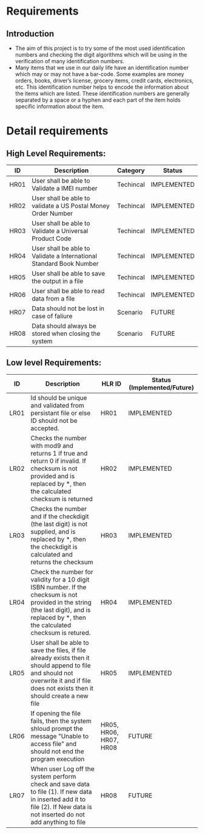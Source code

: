 # Requirements
## Introduction
* The aim of this project is to try some of the most used identification numbers and checking the digit algorithms which will be using in the verification of many identification   numbers.
* Many items that we use in our daily life have an identification number which may or may not have a bar-code. Some examples are money orders, books, driver’s license, grocery     items, credit cards, electronics, etc. This identification number helps to encode the information about the items which are listed. These identification numbers are generally   separated by a space or a hyphen and each part of the item holds specific information about the item.

# Detail requirements
## High Level Requirements:

| ID | Description | Category | Status | 
| ----- | ----- | ------- | ---------|
| HR01 | User shall be able to Validate a IMEI number | Techincal | IMPLEMENTED | 
| HR02 | User shall be able to validate a US Postal Money Order Number | Techincal |  IMPLEMENTED  |
| HR03 | User shall be able to Validate a Universal Product Code | Techincal |  IMPLEMENTED  |
| HR04 | User shall be able to Validate a International Standard Book Number | Techincal |  IMPLEMENTED  |
| HR05 | User shall be able to save the output in a file | Techincal |  IMPLEMENTED  |
| HR06 | User shall be able to read data from a file | Techincal |  IMPLEMENTED  |
| HR07 | Data should not be lost in case of faliure | Scenario | FUTURE |
| HR08 | Data should always be stored when closing the system | Scenario |  FUTURE |

##  Low level Requirements:
 
| ID | Description | HLR ID | Status (Implemented/Future) |
| ------ | --------- | ------ | ----- |
| LR01 | Id should be unique and validated from persistant file or else ID should not be accepted. | HR01 |  IMPLEMENTED  |
| LR02 | Checks the number with mod9 and returns 1 if true and return 0 if invalid. If checksum is not provided and is replaced by *, then the calculated checksum is returned | HR02 |  IMPLEMENTED |
| LR03 | Checks the number and if the checkdigit (the last digit) is not supplied, and is replaced by *, then the checkdigit is calculated and returns the checksum | HR03 | IMPLEMENTED |
| LR04 | Check the number for validity for a 10 digit ISBN number. If the checksum is not provided in the string (the last digit), and is replaced by *, then the calculated checksum is retured. | HR04 |  IMPLEMENTED  |
| LR05 | User shall be able to save the files, if file already exists then it should append to file and should not overwrite it and if file does not exists then it should create a new file | HR05 |  IMPLEMENTED  |
| LR06 | If opening the file fails, then the system shloud prompt the message "Unable to access file" and should not end the program execution | HR05, HR06, HR07, HR08 | FUTURE |
| LR07 | When user Log off the system perform check and save data to file (1). If new data in inserted add it to file (2). If New data is not inserted do not add anything to file | HR08 |  FUTURE  |

